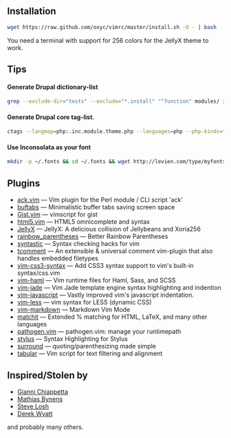 ## Installation

```bash
wget https://raw.github.com/oxyc/vimrc/master/install.sh -O - | bash
```

You need a terminal with support for 256 colors for the JellyX theme to work.

## Tips

#### Generate Drupal dictionary-list

```bash
grep --exclude-dir="tests" --exclude="*.install" "^function" modules/ includes/ -hR | awk '!/^function\ _/ { sub(/\(.+/, "(", $2); print $2 }' | sort -u > ~/.vim/dictionaries/drupal7
```

#### Generate Drupal core tag-list.

```bash
ctags --langmap=php:.inc.module.theme.php --languages=php --php-kinds=f --exclude=.git --exclude=*/tests/* --exclude=*.test --exclude=*.install --recurse -f - modules/ includes/ | awk '!/^_/' > ~/.vim/tags/drupal7
```

#### Use Inconsolata as your font

```bash
mkdir -p ~/.fonts && cd ~/.fonts && wget http://levien.com/type/myfonts/Inconsolata.otf && sudo fc-cache -f -v
```

## Plugins

- [ack.vim](http://www.vim.org/scripts/script.php?script_id=2572) — Vim plugin for the Perl module / CLI script 'ack'
- [buftabs](http://www.vim.org/scripts/script.php?script_id=1664) — Minimalistic buffer tabs saving screen space
- [Gist.vim](http://www.vim.org/scripts/script.php?script_id=2423) — vimscript for gist
- [html5.vim](http://www.vim.org/scripts/script.php?script_id=3236) — HTML5 omnicomplete and syntax
- [JellyX](http://www.vim.org/scripts/script.php?script_id=3408) — JellyX: A delicious collision of Jellybeans and Xoria256
- [rainbow_parentheses](http://www.vim.org/scripts/script.php?script_id=3772) — Better Rainbow Parentheses
- [syntastic](http://www.vim.org/scripts/script.php?script_id=2736) — Syntax checking hacks for vim
- [tcomment](http://www.vim.org/scripts/script.php?script_id=1173) — An extensible & universal comment vim-plugin that also handles embedded filetypes
- [vim-css3-syntax](https://github.com/hail2u/vim-css3-syntax) — Add CSS3 syntax support to vim's built-in syntax/css.vim
- [vim-haml](http://www.vim.org/scripts/script.php?script_id=1433) — Vim runtime files for Haml, Sass, and SCSS
- [vim-jade](https://github.com/digitaltoad/vim-jade) — Vim Jade template engine syntax highlighting and indention
- [vim-javascript](http://www.vim.org/scripts/script.php?script_id=2765) — Vastly improved vim's javascript indentation.
- [vim-less](https://github.com/groenewege/vim-less) — vim syntax for LESS (dynamic CSS)
- [vim-markdown](http://plasticboy.com/markdown-vim-mode/) — Markdown Vim Mode
- [matchit](http://www.vim.org/scripts/script.php?script_id=39) — Extended % matching for HTML, LaTeX, and many other languages 
- [pathogen.vim](http://www.vim.org/scripts/script.php?script_id=2332) — pathogen.vim: manage your runtimepath
- [stylus](http://www.vim.org/scripts/script.php?script_id=3513) — Syntax Highlighting for Stylus
- [surround](http://www.vim.org/scripts/script.php?script_id=1697) — quoting/parenthesizing made simple
- [tabular](http://www.vim.org/scripts/script.php?script_id=3464) — Vim script for text filtering and alignment 

## Inspired/Stolen by

- [Gianni Chiappetta](https://github.com/gf3/dotfiles)
- [Mathias Bynens](https://github.com/mathiasbynens/dotfiles)
- [Steve Losh](https://bitbucket.org/sjl/dotfiles/src/tip/vim/.vimrc)
- [Derek Wyatt](https://github.com/derekwyatt/vim-config)

and probably many others.
